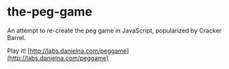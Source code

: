the-peg-game
============

An attempt to re-create the peg game in JavaScript, popularized by Cracker Barrel.

Play it! [http://labs.danielna.com/peggame](http://labs.danielna.com/peggame)